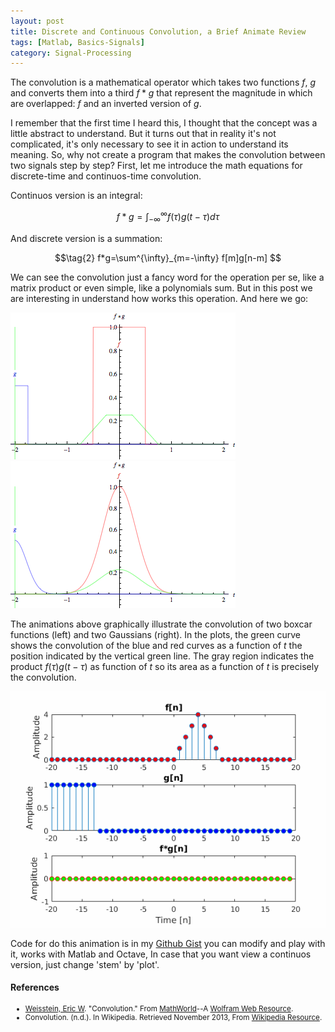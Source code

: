 ```yaml
---
layout: post
title: Discrete and Continuous Convolution, a Brief Animate Review
tags: [Matlab, Basics-Signals]
category: Signal-Processing
---
```


The convolution is a mathematical operator which takes two functions <span class="inlinecode">$f$</span>, <span class="inlinecode">$g$</span> and converts them into a third <span class="inlinecode">$f*g$</span> <!--break--> that represent the magnitude in which are overlapped: <span class="inlinecode">$f$</span> and an inverted version of <span class="inlinecode">$g$</span>.

 I remember that the first time I heard this, I thought that the concept was a little abstract to understand. But it turns out that in reality it's not complicated, it's only necessary to see it in action to understand its meaning. So, why not create a program that makes the convolution between two signals step by step? First, let me introduce the math equations for discrete-time and continuos-time convolution.
 
 Continuos version is an integral:
 
 $$ \tag{1} f*g=\int^{\infty}_{-\infty} f(\tau)g(t - \tau)d\tau $$
 
 And discrete version is a summation:
 
 $$\tag{2} f*g=\sum^{\infty}_{m=-\infty} f[m]g[n-m] $$
 
 We can see the convolution just a fancy word for the operation per se, like a matrix product or even simple, like a polynomials sum. But in this post we are interesting in understand how works this operation. And here we go:
 
 <div class="main_block">

 <div class="inner_block">
    <img src="/img/convpost/convrect.gif" alt="Convolution rect">
 </div>

 <div class="inner_block">
    <img src="/img/convpost/convgaus.gif" alt="Convolution gaus">
 </div>

</div>

The animations above graphically illustrate the convolution of two boxcar functions (left) and two Gaussians (right). In the plots, the green curve shows the convolution of the blue and red curves as a function of <span class="inlinecode">$t$</span> the position indicated by the vertical green line. The gray region indicates the product <span class="inlinecode">$f(\tau)g(t-\tau)$</span> as function of <span class="inlinecode">$t$</span> so its area as a function of <span class="inlinecode">$t$</span> is precisely the convolution.

<div class="main_block">
    <img src="/img/convpost/conv.gif" alt="convolution">
</div>

Code for do this animation is in my <a href="https://gist.github.com/rymnikski/454534def5f037ccc08b59a37d79a7b3">Github Gist</a> you can modify and play with it, works with Matlab and Octave, In case that you want view a continuos version, just change 'stem' by 'plot'.

<h4><b>References</b></h4>

<ul>
<small>
<li> <a href="http://mathworld.wolfram.com/about/author.html">Weisstein, Eric W</a>. "Convolution." From <a href="http://mathworld.wolfram.com/">MathWorld</a>--A <a href="http://mathworld.wolfram.com/Convolution.html">Wolfram Web Resource</a>.</li>

<li> Convolution. (n.d.). In Wikipedia. Retrieved November 2013, From <a href="https://en.wikipedia.org/wiki/Convolution">Wikipedia Resource</a>.</li>
</small>
</ul>
